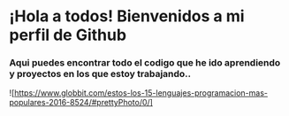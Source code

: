 # ¡Hola a todos! Bienvenidos a mi perfil de Github 
### Aqui puedes encontrar todo el codigo que he ido aprendiendo y proyectos en los que estoy trabajando..
![https://www.globbit.com/estos-los-15-lenguajes-programacion-mas-populares-2016-8524/#prettyPhoto/0/]
